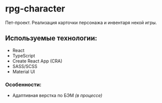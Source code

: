 # rpg-character
Пет-проект. Реализация карточки персонажа и инвентаря некой игры.

## Используемые технологии:
- React
- TypeScript
- Create React App (CRA)
- SASS/SCSS
- Material UI

### Особенности:
- Адаптивная верстка по БЭМ *(в процессе)*
